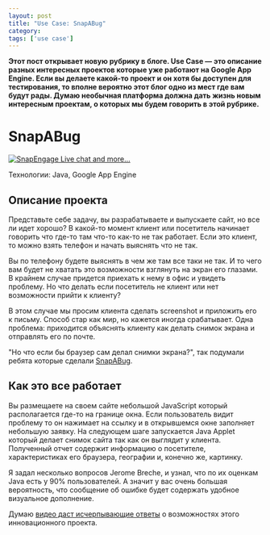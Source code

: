 ```yaml
---
layout: post
title: "Use Case: SnapABug"
category: 
tags: ['use case']
---
```

<strong>Этот пост открывает новую рубрику в блоге. Use Case — это описание разных интересных проектов которые уже работают на Google App Engine. Если вы делаете какой-то проект и он хотя бы доступен для тестирования, то вполне вероятно этот блог одно из мест где вам будут рады. Думаю необычная платформа должна дать жизнь новым интересным проектам, о которых мы будем говорить в этой рубрике.</strong>

# SnapABug #

<a href="http://snapabug.com"><img src="https://img.skitch.com/20110315-d1ykpfuc8hun3d1un7arc4be7f.preview.jpg" alt="SnapEngage Live chat and more..." /></a>

Технологии: Java, Google App Engine

## Описание проекта ##

Представьте себе задачу, вы разрабатываете и выпускаете сайт, но все ли идет хорошо? В какой-то момент клиент или посетитель начинает говорить что где-то там что-то как-то не так работает. Если это клиент, то можно взять телефон и начать выяснять что не так.

Вы по телефону будете выяснять в чем же там все таки не так. И то чего вам будет не хватать это возможности взглянуть на экран его глазами. В крайнем случае придется приехать к нему в офис и увидеть проблему. Но что делать если посетитель не клиент или нет возможности прийти к клиенту?

В этом случае мы просим клиента сделать screenshot и приложить его к письму. Способ стар как мир, но кажется иногда срабатывает. Одна проблема: приходится объяснять клиенту как делать снимок экрана и отправлять его по почте.

"Но что если бы браузер сам делал снимки экрана?", так подумали ребята которые сделали <a href="http://snapabug.com">SnapABug</a>.

## Как это все работает ##

Вы размещаете на своем сайте небольшой JavaScript который располагается где-то на границе окна. Если пользователь видит проблему то он нажимает на ссылку и в открывшемся окне заполняет небольшую заявку. На следующем шаге запускается Java Applet который делает снимок сайта так как он выглядит у клиента. Полученный отчет содержит информацию о посетителе, характеристиках его браузера, географии и, конечно же, картинку.

Я задал несколько вопросов Jerome Breche, и узнал, что по их оценкам Java есть у 90% пользователей. А значит у вас очень большая вероятность, что сообщение об ошибке будет содержать удобное визуальное дополнение.

Думаю <a href="http://www.snapabug.com/">видео даст исчерпывающие ответы</a> о возможностях этого инновационного проекта. 

